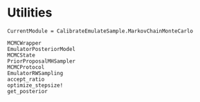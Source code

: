 # Utilities

```@meta
CurrentModule = CalibrateEmulateSample.MarkovChainMonteCarlo
```

```@docs
MCMCWrapper
EmulatorPosteriorModel
MCMCState
PriorProposalMHSampler
MCMCProtocol
EmulatorRWSampling
accept_ratio
optimize_stepsize!
get_posterior
```
